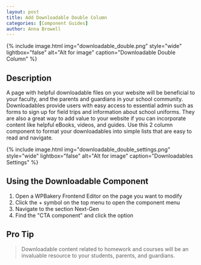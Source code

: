 ```yaml
---
layout: post
title: Add Downloadable Double Column
categories: [Component Guides]
author: Anna Browell
---
```

{% include image.html img="downloadable_double.png" style="wide" lightbox="false" alt="Alt for image" caption="Downloadable Double Column" %}


## Description

A page with helpful downloadable files on your website will be beneficial to your faculty, and the parents and guardians in your school community. Downloadables provide users with easy access to essential admin such as forms to sign up for field trips and information about school uniforms. They are also a great way to add value to your website if you can incorporate content like helpful eBooks, videos, and guides. Use this 2 column component to format your downloadables into simple lists that are easy to read and navigate.

{% include image.html img="downloadable_double_settings.png" style="wide" lightbox="false" alt="Alt for image" caption="Downloadables Settings" %}


## Using the Downloadable Component


1. Open a WPBakery Frontend Editor on the page you want to modify
2. Click the + symbol on the top menu to open the component menu
3. Navigate to the section Next-Gen
4. Find the "CTA component" and click the option


## Pro Tip
> Downloadable content related to homework and courses will be an invaluable resource to your students, parents, and guardians.
